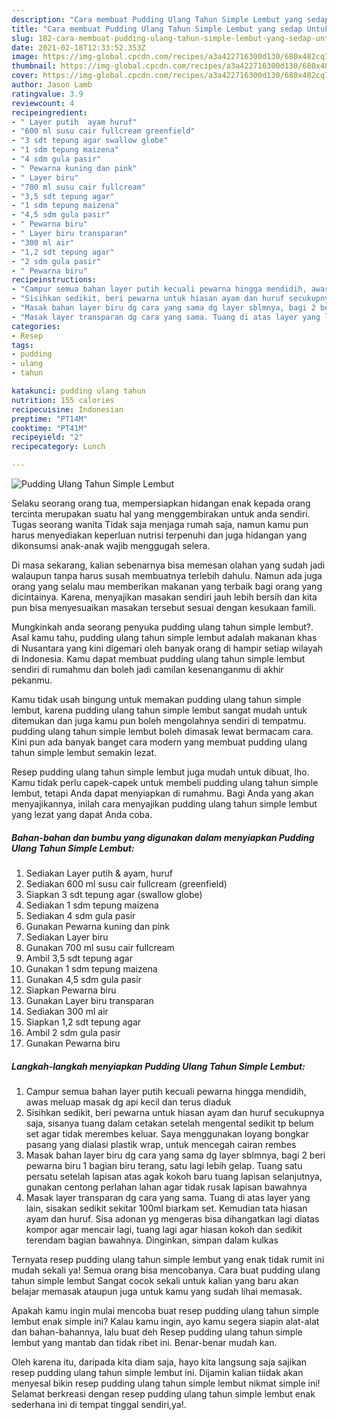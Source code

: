 ```yaml
---
description: "Cara membuat Pudding Ulang Tahun Simple Lembut yang sedap Untuk Jualan"
title: "Cara membuat Pudding Ulang Tahun Simple Lembut yang sedap Untuk Jualan"
slug: 182-cara-membuat-pudding-ulang-tahun-simple-lembut-yang-sedap-untuk-jualan
date: 2021-02-18T12:33:52.353Z
image: https://img-global.cpcdn.com/recipes/a3a422716300d130/680x482cq70/pudding-ulang-tahun-simple-lembut-foto-resep-utama.jpg
thumbnail: https://img-global.cpcdn.com/recipes/a3a422716300d130/680x482cq70/pudding-ulang-tahun-simple-lembut-foto-resep-utama.jpg
cover: https://img-global.cpcdn.com/recipes/a3a422716300d130/680x482cq70/pudding-ulang-tahun-simple-lembut-foto-resep-utama.jpg
author: Jason Lamb
ratingvalue: 3.9
reviewcount: 4
recipeingredient:
- " Layer putih  ayam huruf"
- "600 ml susu cair fullcream greenfield"
- "3 sdt tepung agar swallow globe"
- "1 sdm tepung maizena"
- "4 sdm gula pasir"
- " Pewarna kuning dan pink"
- " Layer biru"
- "700 ml susu cair fullcream"
- "3,5 sdt tepung agar"
- "1 sdm tepung maizena"
- "4,5 sdm gula pasir"
- " Pewarna biru"
- " Layer biru transparan"
- "300 ml air"
- "1,2 sdt tepung agar"
- "2 sdm gula pasir"
- " Pewarna biru"
recipeinstructions:
- "Campur semua bahan layer putih kecuali pewarna hingga mendidih, awas meluap masak dg api kecil dan terus diaduk"
- "Sisihkan sedikit, beri pewarna untuk hiasan ayam dan huruf secukupnya saja, sisanya tuang dalam cetakan setelah mengental sedikit tp belum set agar tidak merembes keluar. Saya menggunakan loyang bongkar pasang yang dialasi plastik wrap, untuk mencegah cairan rembes"
- "Masak bahan layer biru dg cara yang sama dg layer sblmnya, bagi 2 beri pewarna biru 1 bagian biru terang, satu lagi lebih gelap. Tuang satu persatu setelah lapisan atas agak kokoh baru tuang lapisan selanjutnya, gunakan centong perlahan lahan agar tidak rusak lapisan bawahnya"
- "Masak layer transparan dg cara yang sama. Tuang di atas layer yang lain, sisakan sedikit sekitar 100ml biarkam set. Kemudian tata hiasan ayam dan huruf. Sisa adonan yg mengeras bisa dihangatkan lagi diatas kompor agar mencair lagi, tuang lagi agar hiasan kokoh dan sedikit terendam bagian bawahnya. Dinginkan, simpan dalam kulkas"
categories:
- Resep
tags:
- pudding
- ulang
- tahun

katakunci: pudding ulang tahun 
nutrition: 155 calories
recipecuisine: Indonesian
preptime: "PT14M"
cooktime: "PT41M"
recipeyield: "2"
recipecategory: Lunch

---
```



![Pudding Ulang Tahun Simple Lembut](https://img-global.cpcdn.com/recipes/a3a422716300d130/680x482cq70/pudding-ulang-tahun-simple-lembut-foto-resep-utama.jpg)

Selaku seorang orang tua, mempersiapkan hidangan enak kepada orang tercinta merupakan suatu hal yang menggembirakan untuk anda sendiri. Tugas seorang  wanita Tidak saja menjaga rumah saja, namun kamu pun harus menyediakan keperluan nutrisi terpenuhi dan juga hidangan yang dikonsumsi anak-anak wajib menggugah selera.

Di masa  sekarang, kalian sebenarnya bisa memesan olahan yang sudah jadi walaupun tanpa harus susah membuatnya terlebih dahulu. Namun ada juga orang yang selalu mau memberikan makanan yang terbaik bagi orang yang dicintainya. Karena, menyajikan masakan sendiri jauh lebih bersih dan kita pun bisa menyesuaikan masakan tersebut sesuai dengan kesukaan famili. 



Mungkinkah anda seorang penyuka pudding ulang tahun simple lembut?. Asal kamu tahu, pudding ulang tahun simple lembut adalah makanan khas di Nusantara yang kini digemari oleh banyak orang di hampir setiap wilayah di Indonesia. Kamu dapat membuat pudding ulang tahun simple lembut sendiri di rumahmu dan boleh jadi camilan kesenanganmu di akhir pekanmu.

Kamu tidak usah bingung untuk memakan pudding ulang tahun simple lembut, karena pudding ulang tahun simple lembut sangat mudah untuk ditemukan dan juga kamu pun boleh mengolahnya sendiri di tempatmu. pudding ulang tahun simple lembut boleh dimasak lewat bermacam cara. Kini pun ada banyak banget cara modern yang membuat pudding ulang tahun simple lembut semakin lezat.

Resep pudding ulang tahun simple lembut juga mudah untuk dibuat, lho. Kamu tidak perlu capek-capek untuk membeli pudding ulang tahun simple lembut, tetapi Anda dapat menyiapkan di rumahmu. Bagi Anda yang akan menyajikannya, inilah cara menyajikan pudding ulang tahun simple lembut yang lezat yang dapat Anda coba.

<!--inarticleads1-->

##### Bahan-bahan dan bumbu yang digunakan dalam menyiapkan Pudding Ulang Tahun Simple Lembut:

1. Sediakan  Layer putih &amp; ayam, huruf
1. Sediakan 600 ml susu cair fullcream (greenfield)
1. Siapkan 3 sdt tepung agar (swallow globe)
1. Sediakan 1 sdm tepung maizena
1. Sediakan 4 sdm gula pasir
1. Gunakan  Pewarna kuning dan pink
1. Sediakan  Layer biru
1. Gunakan 700 ml susu cair fullcream
1. Ambil 3,5 sdt tepung agar
1. Gunakan 1 sdm tepung maizena
1. Gunakan 4,5 sdm gula pasir
1. Siapkan  Pewarna biru
1. Gunakan  Layer biru transparan
1. Sediakan 300 ml air
1. Siapkan 1,2 sdt tepung agar
1. Ambil 2 sdm gula pasir
1. Gunakan  Pewarna biru




<!--inarticleads2-->

##### Langkah-langkah menyiapkan Pudding Ulang Tahun Simple Lembut:

1. Campur semua bahan layer putih kecuali pewarna hingga mendidih, awas meluap masak dg api kecil dan terus diaduk
1. Sisihkan sedikit, beri pewarna untuk hiasan ayam dan huruf secukupnya saja, sisanya tuang dalam cetakan setelah mengental sedikit tp belum set agar tidak merembes keluar. Saya menggunakan loyang bongkar pasang yang dialasi plastik wrap, untuk mencegah cairan rembes
1. Masak bahan layer biru dg cara yang sama dg layer sblmnya, bagi 2 beri pewarna biru 1 bagian biru terang, satu lagi lebih gelap. Tuang satu persatu setelah lapisan atas agak kokoh baru tuang lapisan selanjutnya, gunakan centong perlahan lahan agar tidak rusak lapisan bawahnya
1. Masak layer transparan dg cara yang sama. Tuang di atas layer yang lain, sisakan sedikit sekitar 100ml biarkam set. Kemudian tata hiasan ayam dan huruf. Sisa adonan yg mengeras bisa dihangatkan lagi diatas kompor agar mencair lagi, tuang lagi agar hiasan kokoh dan sedikit terendam bagian bawahnya. Dinginkan, simpan dalam kulkas




Ternyata resep pudding ulang tahun simple lembut yang enak tidak rumit ini mudah sekali ya! Semua orang bisa mencobanya. Cara buat pudding ulang tahun simple lembut Sangat cocok sekali untuk kalian yang baru akan belajar memasak ataupun juga untuk kamu yang sudah lihai memasak.

Apakah kamu ingin mulai mencoba buat resep pudding ulang tahun simple lembut enak simple ini? Kalau kamu ingin, ayo kamu segera siapin alat-alat dan bahan-bahannya, lalu buat deh Resep pudding ulang tahun simple lembut yang mantab dan tidak ribet ini. Benar-benar mudah kan. 

Oleh karena itu, daripada kita diam saja, hayo kita langsung saja sajikan resep pudding ulang tahun simple lembut ini. Dijamin kalian tiidak akan menyesal bikin resep pudding ulang tahun simple lembut nikmat simple ini! Selamat berkreasi dengan resep pudding ulang tahun simple lembut enak sederhana ini di tempat tinggal sendiri,ya!.

